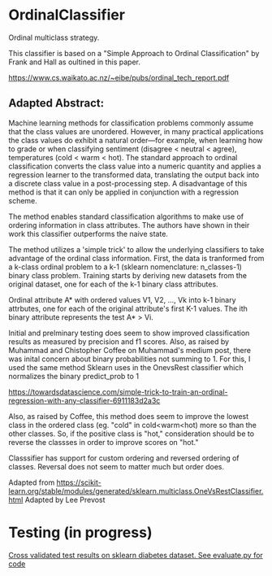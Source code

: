 # OrdinalClassifier
Ordinal multiclass strategy.

This classifier is based on a "Simple Approach to Ordinal Classification"
by Frank and Hall as oultined in this paper.

https://www.cs.waikato.ac.nz/~eibe/pubs/ordinal_tech_report.pdf

## Adapted Abstract:

Machine learning methods for classification problems commonly assume
that the class values are unordered. However, in many practical applications
the class values do exhibit a natural order—for example, when learning how to grade
or when classifying sentiment (disagree < neutral < agree), temperatures (cold <
warm < hot).  The standard approach to ordinal classification converts the class
value into a numeric quantity and applies a regression learner to the transformed
data, translating the output back into a discrete class value in a post-processing
step. A disadvantage of this method is that it can only be applied in conjunction with a
regression scheme.

The method enables standard classification algorithms to make use of ordering information
in class attributes.   The authors have shown in their work this classifier
outperforms the naive state.

The method utilizes a 'simple trick' to allow the underlying classifiers to take
advantage of the ordinal class information.   First, the data is tranformed from a k-class
ordinal problem to a k-1 (sklearn nomenclature: n_classes-1) binary class problem. 
Training starts by deriving new datasets from the original dataset, one for each of the k-1 
binary class attributes.

Ordinal attribute A* with ordered values V1, V2, ..., Vk into k-1 binary attrbutes,
one for each of the original attribute's first K-1 values.  The ith binary attribute
represents the test A* > Vi.

Initial and prelminary testing does seem to show improved classification results as measured by precision
and f1 scores.  Also, as raised by Muhammad and Chistopher Coffee on Muhammad's medium post, there 
was inital concern about binary probabilities not summing to 1.   For this, I used the same method 
Sklearn uses in the OnevsRest classifier which normalizes the binary predict_prob to 1 

https://towardsdatascience.com/simple-trick-to-train-an-ordinal-regression-with-any-classifier-6911183d2a3c

Also, as raised by Coffee, this method does seem to improve the lowest class in the ordered class (eg. "cold"
in cold<warm<hot) more so than the other classes.  So, if the positive class is "hot," consideration should be 
to reverse the classses in order to improve scores on "hot."

Classsifier has support for custom ordering and reversed ordering of classes.  Reversal does not seem to matter 
much but order does.

Adapted from https://scikit-learn.org/stable/modules/generated/sklearn.multiclass.OneVsRestClassifier.html
Adapted by Lee Prevost

# Testing (in progress)

[Cross validated test results on sklearn diabetes dataset.  See evaluate.py for code](/ordinal_cv_test.md)
